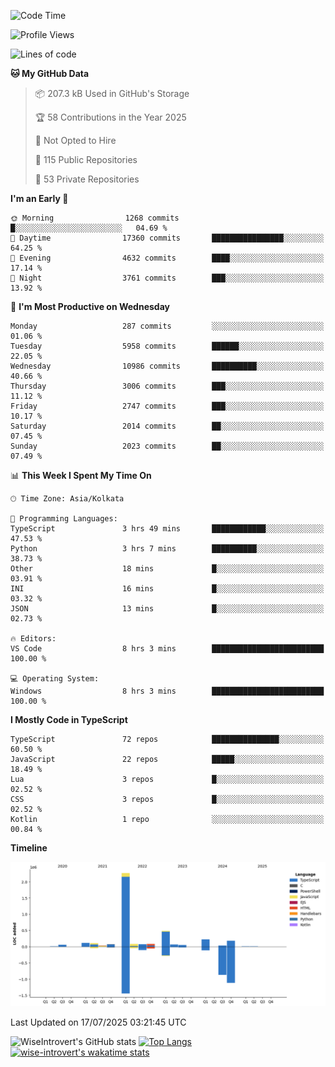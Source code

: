 <!--START_SECTION:waka-->
![Code Time](http://img.shields.io/badge/Code%20Time-2%2C393%20hrs%2034%20mins-blue)

![Profile Views](http://img.shields.io/badge/Profile%20Views-5-blue)

![Lines of code](https://img.shields.io/badge/From%20Hello%20World%20I%27ve%20Written-4.0%20million%20lines%20of%20code-blue)

**🐱 My GitHub Data** 

> 📦 207.3 kB Used in GitHub's Storage 
 > 
> 🏆 58 Contributions in the Year 2025
 > 
> 🚫 Not Opted to Hire
 > 
> 📜 115 Public Repositories 
 > 
> 🔑 53 Private Repositories 
 > 
**I'm an Early 🐤** 

```text
🌞 Morning                1268 commits        █░░░░░░░░░░░░░░░░░░░░░░░░   04.69 % 
🌆 Daytime                17360 commits       ████████████████░░░░░░░░░   64.25 % 
🌃 Evening                4632 commits        ████░░░░░░░░░░░░░░░░░░░░░   17.14 % 
🌙 Night                  3761 commits        ███░░░░░░░░░░░░░░░░░░░░░░   13.92 % 
```
📅 **I'm Most Productive on Wednesday** 

```text
Monday                   287 commits         ░░░░░░░░░░░░░░░░░░░░░░░░░   01.06 % 
Tuesday                  5958 commits        ██████░░░░░░░░░░░░░░░░░░░   22.05 % 
Wednesday                10986 commits       ██████████░░░░░░░░░░░░░░░   40.66 % 
Thursday                 3006 commits        ███░░░░░░░░░░░░░░░░░░░░░░   11.12 % 
Friday                   2747 commits        ███░░░░░░░░░░░░░░░░░░░░░░   10.17 % 
Saturday                 2014 commits        ██░░░░░░░░░░░░░░░░░░░░░░░   07.45 % 
Sunday                   2023 commits        ██░░░░░░░░░░░░░░░░░░░░░░░   07.49 % 
```


📊 **This Week I Spent My Time On** 

```text
🕑︎ Time Zone: Asia/Kolkata

💬 Programming Languages: 
TypeScript               3 hrs 49 mins       ████████████░░░░░░░░░░░░░   47.53 % 
Python                   3 hrs 7 mins        ██████████░░░░░░░░░░░░░░░   38.73 % 
Other                    18 mins             █░░░░░░░░░░░░░░░░░░░░░░░░   03.91 % 
INI                      16 mins             █░░░░░░░░░░░░░░░░░░░░░░░░   03.32 % 
JSON                     13 mins             █░░░░░░░░░░░░░░░░░░░░░░░░   02.73 % 

🔥 Editors: 
VS Code                  8 hrs 3 mins        █████████████████████████   100.00 % 

💻 Operating System: 
Windows                  8 hrs 3 mins        █████████████████████████   100.00 % 
```

**I Mostly Code in TypeScript** 

```text
TypeScript               72 repos            ███████████████░░░░░░░░░░   60.50 % 
JavaScript               22 repos            █████░░░░░░░░░░░░░░░░░░░░   18.49 % 
Lua                      3 repos             █░░░░░░░░░░░░░░░░░░░░░░░░   02.52 % 
CSS                      3 repos             █░░░░░░░░░░░░░░░░░░░░░░░░   02.52 % 
Kotlin                   1 repo              ░░░░░░░░░░░░░░░░░░░░░░░░░   00.84 % 
```



**Timeline**

![Lines of Code chart](https://raw.githubusercontent.com/wise-introvert/wise-introvert/master/assets/bar_graph.png)


 Last Updated on 17/07/2025 03:21:45 UTC
<!--END_SECTION:waka-->

![WiseIntrovert's GitHub stats](https://github-readme-stats.vercel.app/api?username=wise-introvert&count_private=true&show_icons=true)
[![Top Langs](https://github-readme-stats.vercel.app/api/top-langs/?username=wise-introvert&langs_count=10)](https://github.com/anuraghazra/github-readme-stats)
[![wise-introvert's wakatime stats](https://github-readme-stats.vercel.app/api/wakatime?username=wiseintrovert)](https://github.com/anuraghazra/github-readme-stats)
